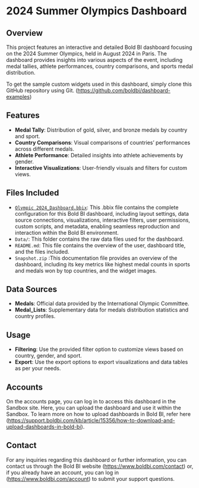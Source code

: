 # 2024 Summer Olympics Dashboard

## Overview
This project features an interactive and detailed Bold BI dashboard focusing on the 2024 Summer Olympics, held in August 2024 in Paris. The dashboard provides insights into various aspects of the event, including medal tallies, athlete performances, country comparisons, and sports medal distribution.

To get the sample custom widgets used in this dashboard, simply clone this GitHub repository using Git. (https://github.com/boldbi/dashboard-examples)

## Features
- **Medal Tally**: Distribution of gold, silver, and bronze medals by country and sport.
- **Country Comparisons**: Visual comparisons of countries’ performances across different medals.
- **Athlete Performance**: Detailed insights into athlete achievements by gender.
- **Interactive Visualizations**: User-friendly visuals and filters for custom views.

## Files Included
- [`Olympic 2024_Dashboard.bbix`](https://github.com/boldbi/dashboard-examples/blob/master/Sports/2024%20Summer%20Olympics%20Dashboard/2024%20Summer%20Olympics%20Dashboard.bbix): This .bbix file contains the complete configuration for this Bold BI dashboard, including layout settings, data source connections, visualizations, interactive filters, user permissions, custom scripts, and metadata, enabling seamless reproduction and interaction within the Bold BI environment.
- `Data/`: This folder contains the raw data files used for the dashboard.
- `README.md`: This file contains the overview of the user, dashboard title, and the files included.
- `Snapshot.zip` :This documentation file provides an overview of the dashboard, including its key metrics like highest medal counts in sports and medals won by top countries, and the widget images.

## Data Sources
- **Medals**: Official data provided by the International Olympic Committee.
- **Medal_Lists**: Supplementary data for medals distribution statistics and country profiles.

## Usage
- **Filtering**: Use the provided filter option to customize views based on country, gender, and sport.
- **Export**: Use the export options to export visualizations and data tables as per your needs.

## Accounts
On the accounts page, you can log in to access this dashboard in the Sandbox site. Here, you can upload the dashboard and use it within the Sandbox. To learn more on how to upload dashboards in Bold BI, refer here (https://support.boldbi.com/kb/article/15356/how-to-download-and-upload-dashboards-in-bold-bi).

## Contact
For any inquiries regarding this dashboard or further information, you can contact us through the Bold BI website (https://www.boldbi.com/contact) or, if you already have an account, you can log in (https://www.boldbi.com/account) to submit your support questions.  

